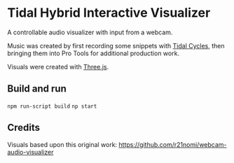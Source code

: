 # Tidal Hybrid Interactive Visualizer

A controllable audio visualizer with input from a webcam.

Music was created by first recording some snippets with [Tidal Cycles](https://tidalcycles.org/), then bringing them into Pro Tools for additional production work.

Visuals were created with [Three.js](https://threejs.org/).

## Build and run

```npm run-script build```
```np start```

## Credits

Visuals based upon this original work: https://github.com/r21nomi/webcam-audio-visualizer
